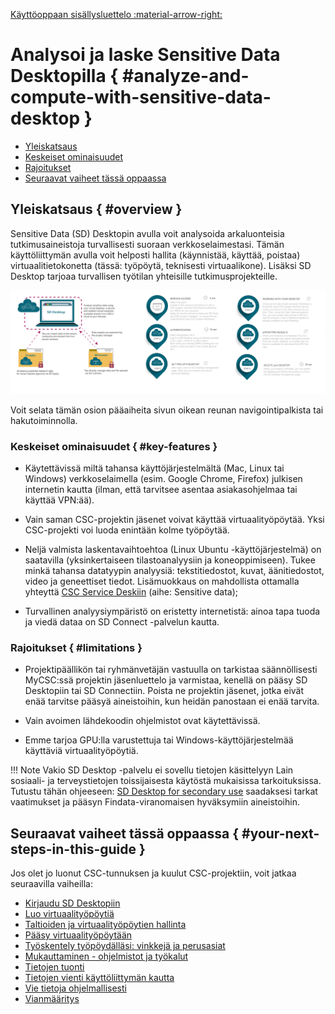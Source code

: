 [Käyttöoppaan sisällysluettelo :material-arrow-right:](sd-services-toc.md)

# Analysoi ja laske Sensitive Data Desktopilla { #analyze-and-compute-with-sensitive-data-desktop }


- [Yleiskatsaus](#overview)
- [Keskeiset ominaisuudet](#key-features)
- [Rajoitukset](#limitations)
- [Seuraavat vaiheet tässä oppaassa](#your-next-steps-in-this-guide)


## Yleiskatsaus { #overview }

Sensitive Data (SD) Desktopin avulla voit analysoida arkaluonteisia tutkimusaineistoja turvallisesti suoraan verkkoselaimestasi. Tämän käyttöliittymän avulla voit helposti hallita (käynnistää, käyttää, poistaa) virtuaalitietokonetta (tässä: työpöytä, teknisesti virtuaalikone). Lisäksi SD Desktop tarjoaa turvallisen työtilan yhteisille tutkimusprojekteille. 

[![Työpöydän yleiskuva](images/desktop/desktop_overviewnew1.png)](images/desktop/desktop_overviewnew1.png)

Voit selata tämän osion pääaiheita sivun oikean reunan navigointipalkista tai hakutoiminnolla.


### Keskeiset ominaisuudet { #key-features }

* Käytettävissä miltä tahansa käyttöjärjestelmältä (Mac, Linux tai Windows) verkkoselaimella (esim. Google Chrome, Firefox) julkisen internetin kautta (ilman, että tarvitsee asentaa asiakasohjelmaa tai käyttää VPN:ää).

* Vain saman CSC-projektin jäsenet voivat käyttää virtuaalityöpöytää. Yksi CSC-projekti voi luoda enintään kolme työpöytää. 

* Neljä valmista laskentavaihtoehtoa (Linux Ubuntu -käyttöjärjestelmä) on saatavilla (yksinkertaiseen tilastoanalyysiin ja koneoppimiseen). Tukee minkä tahansa datatyypin analyysiä: tekstitiedostot, kuvat, äänitiedostot, video ja geneettiset tiedot. Lisämuokkaus on mahdollista ottamalla yhteyttä [CSC Service Deskiin](../../support/contact.md) (aihe: Sensitive data);

* Turvallinen analyysiympäristö on eristetty internetistä: ainoa tapa tuoda ja viedä dataa on SD Connect -palvelun kautta.


### Rajoitukset { #limitations }

* Projektipäällikön tai ryhmänvetäjän vastuulla on tarkistaa säännöllisesti MyCSC:ssä projektin jäsenluettelo ja varmistaa, kenellä on pääsy SD Desktopiin tai SD Connectiin. Poista ne projektin jäsenet, jotka eivät enää tarvitse pääsyä aineistoihin, kun heidän panostaan ei enää tarvita.

* Vain avoimen lähdekoodin ohjelmistot ovat käytettävissä.

* Emme tarjoa GPU:lla varustettuja tai Windows-käyttöjärjestelmää käyttäviä virtuaalityöpöytiä. 

!!! Note 
    Vakio SD Desktop -palvelu ei sovellu tietojen käsittelyyn Lain sosiaali- ja terveystietojen toissijaisesta käytöstä mukaisissa tarkoituksissa. Tutustu tähän ohjeeseen: [SD Desktop for secondary use](./sd-desktop-audited.md) saadaksesi tarkat vaatimukset ja pääsyn Findata-viranomaisen hyväksymiin aineistoihin.


## Seuraavat vaiheet tässä oppaassa { #your-next-steps-in-this-guide }

Jos olet jo luonut CSC-tunnuksen ja kuulut CSC-projektiin, voit jatkaa seuraavilla vaiheilla:

* [Kirjaudu SD Desktopiin](./sd-desktop-login.md)
* [Luo virtuaalityöpöytiä](./sd-desktop-create.md)
* [Taltioiden ja virtuaalityöpöytien hallinta](./sd-desktop-manage.md)
* [Pääsy virtuaalityöpöytään](./sd-desktop-access-vm.md)
* [Työskentely työpöydälläsi: vinkkejä ja perusasiat](./sd-desktop-working.md)
* [Mukauttaminen - ohjelmistot ja työkalut](./sd-desktop-software.md)
* [Tietojen tuonti ](./sd-desktop-access.md)
* [Tietojen vienti  käyttöliittymän kautta](./sd-desktop-export.md)
* [Vie tietoja ohjelmallisesti](./sd-desktop-export-commandline.md)
* [Vianmääritys](./sd-desktop-troubleshooting.md)